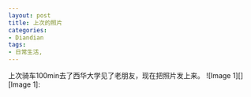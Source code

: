 ```yaml
---
layout: post
title: 上次的照片
categories:
- Diandian
tags:
- 日常生活, 
---
```

上次骑车100min去了西华大学见了老朋友，现在把照片发上来。 !\[Image 1\]\[\] \[Image 1\]: